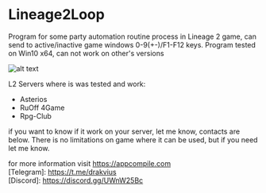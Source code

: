 # Lineage2Loop

Program for some party automation routine process in Lineage 2 game, can send to active/inactive game windows 0-9(+-)/F1-F12 keys.
Program tested on Win10 x64, can not work on other's versions

![alt text](https://appcompile.com/img/Lineage2Loop.png)

L2 Servers where is was tested and work:
 + Asterios
 + RuOff 4Game
 + Rpg-Club

if you want to know if it work on your server, let me know, contacts are below.
There is no limitations on game where it can be used, but if you need let me know.

for more information visit https://appcompile.com <br>
[Telegram]: https://t.me/drakvius <br>
[Discord]: https://discord.gg/UWnW25Bc <br>
